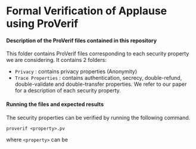 # Formal Verification of Applause using ProVerif

#### Description of the ProVerif files contained in this repository
This folder contains ProVerif files corresponding to each security property we are considering. It contains 2 folders:
- `Privacy` : contains privacy properties (Anonymity)
- `Trace Properties` : contains authentication, secrecy, double-refund, double-validate and double-transfer properties. We refer to our paper for a description of each security property. 

#### Running the files and expected results
The security properties can be verified by running the following command. 
```
proverif <property>.pv
```
where `<property>` can be 

